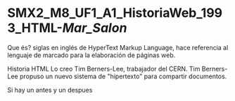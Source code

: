# SMX2_M8_UF1_A1_HistoriaWeb_1993_HTML-_Mar_Salon_

Que és?
siglas en inglés de HyperText Markup Language, hace referencia al lenguaje de marcado para la elaboración de páginas web. 

Historia HTML
Lo creo Tim Berners-Lee, trabajador del CERN. Tim Berners-Lee propuso un nuevo sistema de "hipertexto" para compartir documentos.

Si hay un antes y un despues
